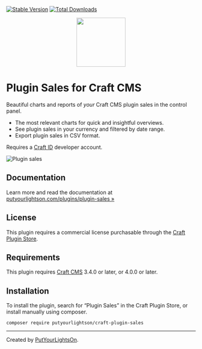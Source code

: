[![Stable Version](https://img.shields.io/packagist/v/putyourlightson/craft-plugin-sales?label=stable)]((https://packagist.org/packages/putyourlightson/craft-plugin-sales))
[![Total Downloads](https://img.shields.io/packagist/dt/putyourlightson/craft-plugin-sales)](https://packagist.org/packages/putyourlightson/craft-plugin-sales)

<p align="center"><img width="130" src="https://putyourlightson.com/assets/logos/plugin-sales.svg"></p>

# Plugin Sales for Craft CMS

Beautiful charts and reports of *your* Craft CMS plugin sales in the control panel.

- The most relevant charts for quick and insightful overviews.
- See plugin sales in your currency and filtered by date range.
- Export plugin sales in CSV format.

Requires a [Craft ID](https://id.craftcms.com/) developer account.

![Plugin sales](https://putyourlightson.com/assets/images/plugins/plugin-sales/plugin-sales-121.png)  

## Documentation

Learn more and read the documentation at [putyourlightson.com/plugins/plugin-sales »](https://putyourlightson.com/plugins/plugin-sales)

## License

This plugin requires a commercial license purchasable through the [Craft Plugin Store](https://plugins.craftcms.com/plugin-sales).

## Requirements

This plugin requires [Craft CMS](https://craftcms.com/) 3.4.0 or later, or 4.0.0 or later.

## Installation

To install the plugin, search for “Plugin Sales” in the Craft Plugin Store, or install manually using composer.

```shell
composer require putyourlightson/craft-plugin-sales
```

---

Created by [PutYourLightsOn](https://putyourlightson.com/).
